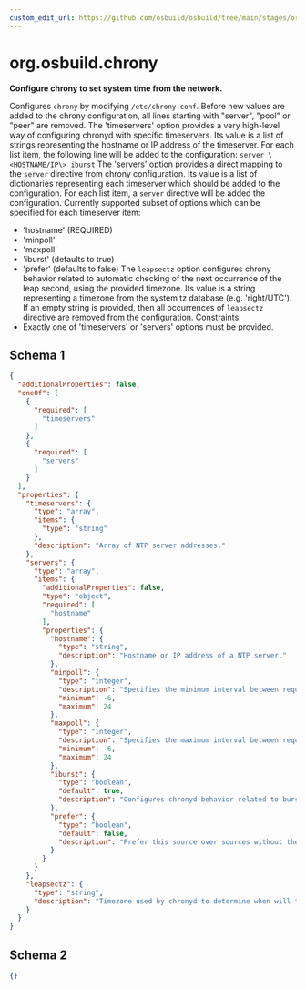 ```yaml
---
custom_edit_url: https://github.com/osbuild/osbuild/tree/main/stages/org.osbuild.chrony.meta.json
---
```

# org.osbuild.chrony
<!--
[//]: # ( DO NOT MODIFY THIS FILE! )
[//]: # ( This content is generated by `scripts/pull_osbuild_modules.py` )
[//]: # ( Rather change the source of this: https://github.com/osbuild/osbuild/tree/main/stages/org.osbuild.chrony.meta.json )
-->

**Configure chrony to set system time from the network.**

Configures `chrony` by modifying `/etc/chrony.conf`.
Before new values are added to the chrony configuration, all lines starting with
"server", "pool" or "peer" are removed.
The 'timeservers' option provides a very high-level way of configuring chronyd
with specific timeservers. Its value is a list of strings representing the
hostname or IP address of the timeserver. For each list item, the following
line will be added to the configuration:
`server \<HOSTNAME/IP\> iburst`
The 'servers' option provides a direct mapping to the `server` directive from
chrony configuration. Its value is a list of dictionaries representing each
timeserver which should be added to the configuration. For each list item,
a `server` directive will be added the configuration. Currently supported
subset of options which can be specified for each timeserver item:
  - 'hostname' (REQUIRED)
  - 'minpoll'
  - 'maxpoll'
  - 'iburst' (defaults to true)
  - 'prefer' (defaults to false)
The `leapsectz` option configures chrony behavior related to automatic checking
of the next occurrence of the leap second, using the provided timezone. Its
value is a string representing a timezone from the system tz database (e.g.
'right/UTC'). If an empty string is provided, then all occurrences of
`leapsectz` directive are removed from the configuration.
Constraints:
  - Exactly one of 'timeservers' or 'servers' options must be provided.

## Schema 1

```json
{
  "additionalProperties": false,
  "oneOf": [
    {
      "required": [
        "timeservers"
      ]
    },
    {
      "required": [
        "servers"
      ]
    }
  ],
  "properties": {
    "timeservers": {
      "type": "array",
      "items": {
        "type": "string"
      },
      "description": "Array of NTP server addresses."
    },
    "servers": {
      "type": "array",
      "items": {
        "additionalProperties": false,
        "type": "object",
        "required": [
          "hostname"
        ],
        "properties": {
          "hostname": {
            "type": "string",
            "description": "Hostname or IP address of a NTP server."
          },
          "minpoll": {
            "type": "integer",
            "description": "Specifies the minimum interval between requests sent to the server as a power of 2 in seconds.",
            "minimum": -6,
            "maximum": 24
          },
          "maxpoll": {
            "type": "integer",
            "description": "Specifies the maximum interval between requests sent to the server as a power of 2 in seconds.",
            "minimum": -6,
            "maximum": 24
          },
          "iburst": {
            "type": "boolean",
            "default": true,
            "description": "Configures chronyd behavior related to burst requests on startup."
          },
          "prefer": {
            "type": "boolean",
            "default": false,
            "description": "Prefer this source over sources without the prefer option."
          }
        }
      }
    },
    "leapsectz": {
      "type": "string",
      "description": "Timezone used by chronyd to determine when will the next leap second occur. Empty value will remove the option."
    }
  }
}
```

## Schema 2

```json
{}
```
